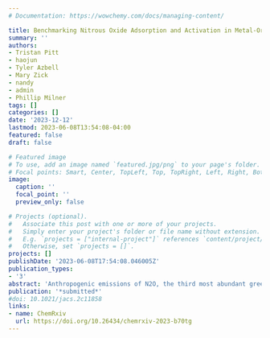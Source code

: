 ```yaml
---
# Documentation: https://wowchemy.com/docs/managing-content/

title: Benchmarking Nitrous Oxide Adsorption and Activation in Metal-Organic Frameworks Bearing Coordinatively Unsaturated Metal Centers
summary: ''
authors:
- Tristan Pitt
- haojun
- Tyler Azbell
- Mary Zick
- nandy
- admin
- Phillip Milner
tags: []
categories: []
date: '2023-12-12'
lastmod: 2023-06-08T13:54:08-04:00
featured: false
draft: false

# Featured image
# To use, add an image named `featured.jpg/png` to your page's folder.
# Focal points: Smart, Center, TopLeft, Top, TopRight, Left, Right, BottomLeft, Bottom, BottomRight.
image:
  caption: ''
  focal_point: ''
  preview_only: false

# Projects (optional).
#   Associate this post with one or more of your projects.
#   Simply enter your project's folder or file name without extension.
#   E.g. `projects = ["internal-project"]` references `content/project/deep-learning/index.md`.
#   Otherwise, set `projects = []`.
projects: []
publishDate: '2023-06-08T17:54:08.046005Z'
publication_types:
- '3'
abstract: 'Anthropogenic emissions of N2O, the third most abundant greenhouse gas after CO2 and CH4, are contributing to global climate change. Although metal-organic frameworks (MOFs) have been widely studied as adsorbents for CO2¬ and CH4, less effort has focused on the use of MOFs to remove N2O from emission streams or from air. Further, N2O activation would enable its use as an inexpensive oxidant for fine chemical synthesis. Herein, we identify features that contribute to strong binding and high uptake of N2O at coorinatively unsaturated metal sites in the M2Cl2(btdd) (M= Mn, Co, Ni, Cu; btdd2– = bis(1,2,3-triazolo[4,5-b],[4′,5′-i])dibenzo[1,4]dioxin) and M2(dobdc) (M = Mg, Mn, Fe, Co, Ni, Cu, Zn; dobdc4− = 2,5-dioxido-1,4-benzenedicarboxylate) series of MOFs. Combined experimental and computational studies suggest that N2O adsorption at open-metal-sites is primarily based on electrostatic interactions, rather than π-backbonding, causing MOFs with more Lewis acidic metal centers to be superior N2O adsorbents. As a result, Mg2(dobdc) demonstrates strong binding and record-setting N2O uptake (8.75 mmol/g at 1 bar and 298 K). Using density functional theory (DFT) to characterize reactive intermediates and transition states, we demonstrate that N2O activation to form a M(IV)-oxo species and N2 is thermodynamically favorable in Mn2(dobdc) and Fe2(dobdc) but appears to be kinetically limited in Mn2(dobdc). Our work lays a foundation for understanding N2O adsorption and activation in MOFs, paving the way for the design of promising next-generation materials for N2O capture and utilization.'
publication: '*submitted*'
#doi: 10.1021/jacs.2c11858
links:
- name: ChemRxiv
  url: https://doi.org/10.26434/chemrxiv-2023-b70tg
---
```

